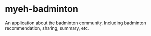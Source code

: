 # myeh-badminton
An application about the badminton community. Including badminton recommendation, sharing, summary, etc.
